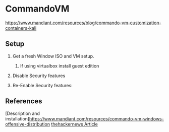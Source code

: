 # CommandoVM
https://www.mandiant.com/resources/blog/commando-vm-customization-containers-kali

## Setup

1. Get a fresh Window ISO and VM setup.
	1. If using virtualbox install guest edition
1. Disable Security features



1. Re-Enable Security features:


## References
[Description and installation]https://www.mandiant.com/resources/commando-vm-windows-offensive-distribution
[thehackernews Article](https://thehackernews.com/2019/03/windows-hacking-tools.html)